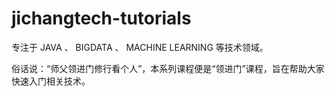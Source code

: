 # jichangtech-tutorials

专注于 JAVA 、 BIGDATA 、 MACHINE LEARNING 等技术领域。

俗话说：“师父领进门修行看个人”，本系列课程便是“领进门”课程，旨在帮助大家快速入门相关技术。


